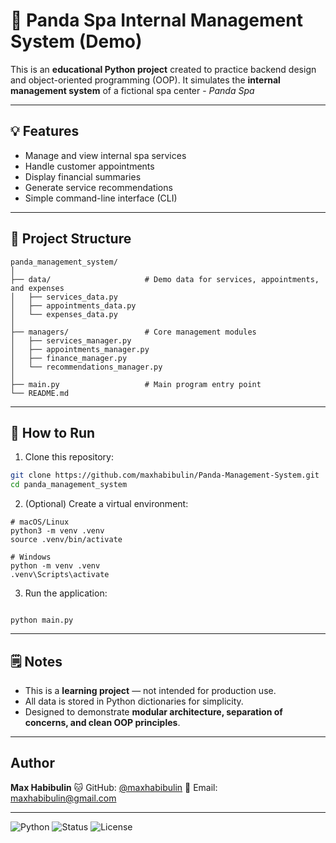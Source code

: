 # 🐼 Panda Spa Internal Management System (Demo)

This is an **educational Python project** created to practice backend design and object-oriented programming (OOP).
It simulates the **internal management system** of a fictional spa center - _Panda Spa_

---

## 💡 Features

- Manage and view internal spa services
- Handle customer appointments
- Display financial summaries
- Generate service recommendations
- Simple command-line interface (CLI)

---

## 🧱 Project Structure

```
panda_management_system/
│
├── data/                     # Demo data for services, appointments, and expenses
│   ├── services_data.py
│   ├── appointments_data.py
│   └── expenses_data.py
│
├── managers/                 # Core management modules
│   ├── services_manager.py
│   ├── appointments_manager.py
│   ├── finance_manager.py
│   └── recommendations_manager.py
│
├── main.py                   # Main program entry point
└── README.md

```

---

## 🚀 How to Run

1. Clone this repository:

```bash
git clone https://github.com/maxhabibulin/Panda-Management-System.git
cd panda_management_system
```

2. (Optional) Create a virtual environment:

```
# macOS/Linux
python3 -m venv .venv
source .venv/bin/activate

# Windows
python -m venv .venv
.venv\Scripts\activate
```

3. Run the application:

```

python main.py

```

---

## 🗒️ Notes

- This is a **learning project** — not intended for production use.
- All data is stored in Python dictionaries for simplicity.
- Designed to demonstrate **modular architecture, separation of concerns, and clean OOP principles**.

---

## Author

**Max Habibulin**
🐱 GitHub: [@maxhabibulin](https://github.com/maxhabibulin)
📧 Email: maxhabibulin@gmail.com

---

![Python](https://img.shields.io/badge/python-3.8+-blue.svg) ![Status](https://img.shields.io/badge/status-demo%20project-green.svg) ![License](https://img.shields.io/badge/license-MIT-lightgrey.svg)
